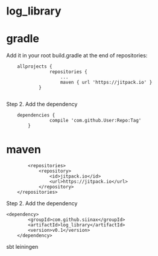 # log_library
gradle
====
Add it in your root build.gradle at the end of repositories:
```
    allprojects {
		        repositories {
			        ...
			        maven { url 'https://jitpack.io' }
	    	}
	    
```
Step 2. Add the dependency
```
    dependencies {
		        compile 'com.github.User:Repo:Tag'
	    }
```
maven
===
```
    	<repositories>
            <repository>
                <id>jitpack.io</id>
                <url>https://jitpack.io</url>
            </repository>
	</repositories>
```
Step 2. Add the dependency
```
<dependency>
	    <groupId>com.github.siinax</groupId>
	    <artifactId>log_library</artifactId>
	    <version>v0.1</version>
	</dependency>
```
sbt
leiningen
